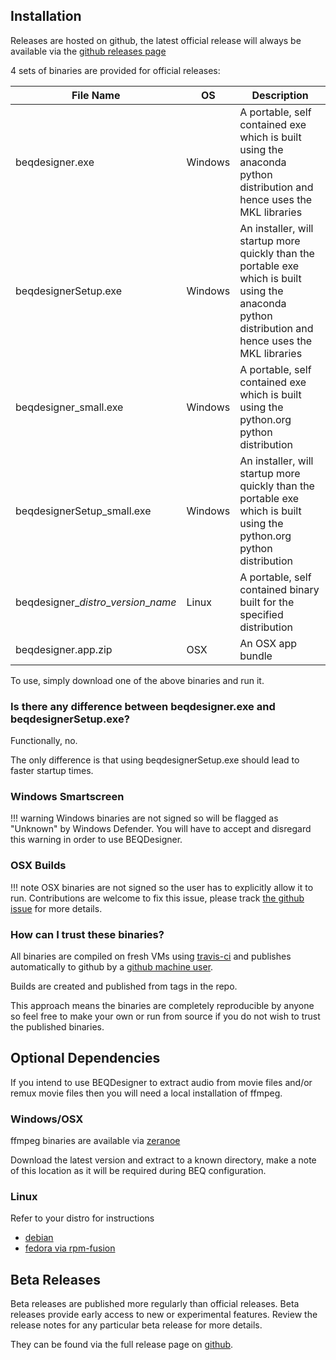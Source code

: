 ## Installation

Releases are hosted on github, the latest official release will always be available via the [github releases page](https://github.com/3ll3d00d/beqdesigner/releases/latest)

4 sets of binaries are provided for official releases:

File Name | OS | Description 
----------|----|------------
beqdesigner.exe | Windows | A portable, self contained exe which is built using the anaconda python distribution and hence uses the MKL libraries
beqdesignerSetup.exe | Windows | An installer, will startup more quickly than the portable exe which is built using the anaconda python distribution and hence uses the MKL libraries
beqdesigner_small.exe | Windows | A portable, self contained exe which is built using the python.org python distribution
beqdesignerSetup_small.exe | Windows | An installer, will startup more quickly than the portable exe which is built using the python.org python distribution 
beqdesigner_*distro*\_*version*\_*name* | Linux | A portable, self contained binary built for the specified distribution
beqdesigner.app.zip | OSX | An OSX app bundle 

To use, simply download one of the above binaries and run it.

### Is there any difference between beqdesigner.exe and beqdesignerSetup.exe?

Functionally, no.

The only difference is that using beqdesignerSetup.exe should lead to faster startup times.

### Windows Smartscreen   

!!! warning
    Windows binaries are not signed so will be flagged as "Unknown" by Windows Defender. You will have to accept and disregard this warning in order to use BEQDesigner.

### OSX Builds

!!! note
    OSX binaries are not signed so the user has to explicitly allow it to run. Contributions are welcome to fix this issue, please track [the github issue](https://github.com/3ll3d00d/beqdesigner/issues/251) for more details.

### How can I trust these binaries?

All binaries are compiled on fresh VMs using [travis-ci](https://travis-ci.com/3ll3d00d/beqdesigner/branches) and publishes automatically to github by a [github machine user](https://developer.github.com/v3/guides/managing-deploy-keys/#machine-users).

Builds are created and published from tags in the repo.

This approach means the binaries are completely reproducible by anyone so feel free to make your own or run from source if you do not wish to trust the published binaries.
    
## Optional Dependencies

If you intend to use BEQDesigner to extract audio from movie files and/or remux movie files then you will need a local installation of ffmpeg.

### Windows/OSX

ffmpeg binaries are available via [zeranoe](https://ffmpeg.zeranoe.com/builds/)

Download the latest version and extract to a known directory, make a note of this location as it will be required during BEQ configuration.  

### Linux

Refer to your distro for instructions

* [debian](https://wiki.debian.org/ffmpeg#Installation)
* [fedora via rpm-fusion](https://www.cyberciti.biz/faq/how-to-install-ffmpeg-on-fedora-linux-using-dnf)   

## Beta Releases

Beta releases are published more regularly than official releases. Beta releases provide early access to new or experimental features. Review the release notes for any particular beta release for more details.

They can be found via the full release page on [github](https://github.com/3ll3d00d/beqdesigner/releases).
